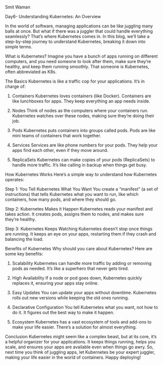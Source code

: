 Smit Waman

Day6- Understanding Kubernetes: An Overview


In the world of software, managing applications can be like juggling many balls at once. But what if there was a juggler that could handle everything seamlessly? That’s where Kubernetes comes in. In this blog, we’ll take a step-by-step journey to understand Kubernetes, breaking it down into simple terms.

What is Kubernetes?
Imagine you have a bunch of apps running on different computers, and you need someone to look after them, make sure they’re healthy, and keep them running smoothly. That someone is Kubernetes, often abbreviated as K8s.

The Basics
Kubernetes is like a traffic cop for your applications. It’s in charge of:

1. Containers
Kubernetes loves containers (like Docker). Containers are like lunchboxes for apps. They keep everything an app needs inside.

2. Nodes
Think of nodes as the computers where your containers run. Kubernetes watches over these nodes, making sure they’re doing their job.

3. Pods
Kubernetes puts containers into groups called pods. Pods are like mini teams of containers that work together.

4. Services
Services are like phone numbers for your pods. They help your apps find each other, even if they move around.

5. ReplicaSets
Kubernetes can make copies of your pods (ReplicaSets) to handle more traffic. It’s like calling in backup when things get busy.

How Kubernetes Works
Here’s a simple way to understand how Kubernetes operates:

Step 1: You Tell Kubernetes What You Want
You create a “manifest” (a set of instructions) that tells Kubernetes what you want to run, like which containers, how many pods, and where they should go.

Step 2: Kubernetes Makes it Happen
Kubernetes reads your manifest and takes action. It creates pods, assigns them to nodes, and makes sure they’re healthy.

Step 3: Kubernetes Keeps Watching
Kubernetes doesn’t stop once things are running. It keeps an eye on your apps, restarting them if they crash and balancing the load.

Benefits of Kubernetes
Why should you care about Kubernetes? Here are some key benefits:

1. Scalability
Kubernetes can handle more traffic by adding or removing pods as needed. It’s like a superhero that never gets tired.

2. High Availability
If a node or pod goes down, Kubernetes quickly replaces it, ensuring your apps stay online.

3. Easy Updates
You can update your apps without downtime. Kubernetes rolls out new versions while keeping the old ones running.

4. Declarative Configuration
You tell Kubernetes what you want, not how to do it. It figures out the best way to make it happen.

5. Ecosystem
Kubernetes has a vast ecosystem of tools and add-ons to make your life easier. There’s a solution for almost everything.

Conclusion
Kubernetes might seem like a complex beast, but at its core, it’s a helpful organizer for your applications. It keeps things running, helps you scale, and ensures your apps are available even when things go awry. So, next time you think of juggling apps, let Kubernetes be your expert juggler, making your life easier in the world of containers. Happy deploying!

